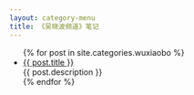 ```yaml
---
layout: category-menu
title: 《吴晓波频道》笔记
---
```


<div class="index-content">
      <ul class="artical-list">
        {% for post in site.categories.wuxiaobo %}
        <li>
          <a href="{{ post.url }}" class="title">{{ post.title }}</a>
          <div class="title-desc">{{ post.description }}</div>
        </li>
        {% endfor %}
      </ul>
</div>